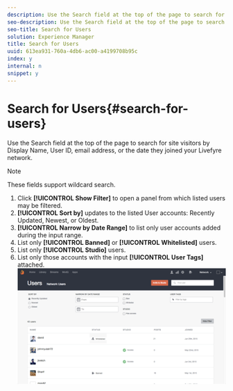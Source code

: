 ```yaml
---
description: Use the Search field at the top of the page to search for site visitors by Display Name, User ID, email address, or the date they joined your Livefyre network.
seo-description: Use the Search field at the top of the page to search for site visitors by Display Name, User ID, email address, or the date they joined your Livefyre network.
seo-title: Search for Users
solution: Experience Manager
title: Search for Users
uuid: 613ea931-760a-4db6-ac00-a4199708b95c
index: y
internal: n
snippet: y
---
```


# Search for Users{#search-for-users}

Use the Search field at the top of the page to search for site visitors by Display Name, User ID, email address, or the date they joined your Livefyre network.

>[!NOTE]
>
>These fields support wildcard search.

1. Click **[!UICONTROL Show Filter]** to open a panel from which listed users may be filtered.
1. **[!UICONTROL Sort by]** updates to the listed User accounts: Recently Updated, Newest, or Oldest.
1. **[!UICONTROL Narrow by Date Range]** to list only user accounts added during the input range.
1. List only **[!UICONTROL Banned]** or **[!UICONTROL Whitelisted]** users.
1. List only **[!UICONTROL Studio]** users.
1. List only those accounts with the input **[!UICONTROL User Tags]** attached. ![](assets/UsersFilter-1024x568.png)

